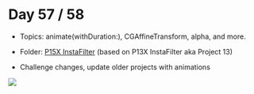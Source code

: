 # Day 57 / 58

- Topics: animate(withDuration:), CGAffineTransform, alpha, and more.

- Folder: [P15X InstaFilter](https://github.com/JulesMoorhouse/100DaysOfSwift/tree/master/P15X%20InstaFilter/InstaFilter) (based on P13X InstaFilter aka Project 13)


- Challenge changes, update older projects with animations

<img src="../Images/day57-p15x-if.gif">
